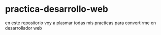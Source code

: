 # practica-desarrollo-web
en este repositorio voy a plasmar todas mis practicas para convertirme en desarrollador web 
